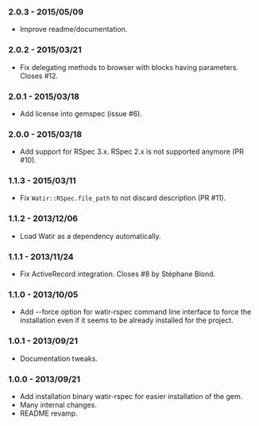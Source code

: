 ### 2.0.3 - 2015/05/09

* Improve readme/documentation.

### 2.0.2 - 2015/03/21

* Fix delegating methods to browser with blocks having parameters. Closes #12.

### 2.0.1 - 2015/03/18

* Add license into gemspec (issue #6).

### 2.0.0 - 2015/03/18

* Add support for RSpec 3.x. RSpec 2.x is not supported anymore (PR #10).

### 1.1.3 - 2015/03/11

* Fix `Watir::RSpec.file_path` to not discard description (PR #11).

### 1.1.2 - 2013/12/06

* Load Watir as a dependency automatically.

### 1.1.1 - 2013/11/24

* Fix ActiveRecord integration. Closes #8 by Stéphane Blond.

### 1.1.0 - 2013/10/05

* Add --force option for watir-rspec command line interface to force the installation even if it seems to be already installed for the project.

### 1.0.1 - 2013/09/21

* Documentation tweaks.

### 1.0.0 - 2013/09/21

* Add installation binary watir-rspec for easier installation of the gem.
* Many internal changes.
* README revamp.
